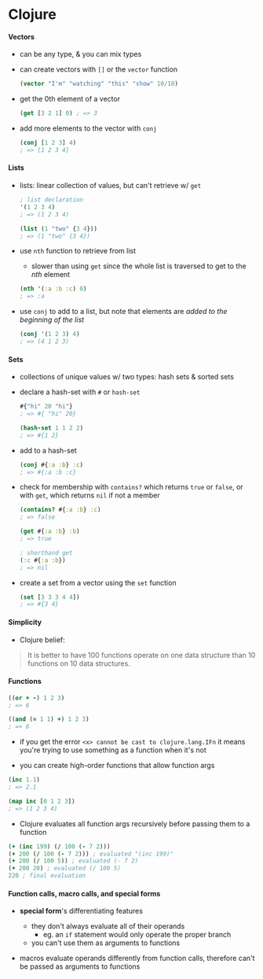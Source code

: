 # Clojure

#### Vectors

* can be any type, & you can mix types

* can create vectors with `[]` or the `vector` function
  ```clojure
  (vector "I'm" "watching" "this" "show" 10/10)
  ```

* get the 0th element of a vector
  ```clojure
  (get [3 2 1] 0) ; => 3

* add more elements to the vector with `conj`
  ```clojure
  (conj [1 2 3] 4)
  ; => [1 2 3 4]
  ```

#### Lists

* lists: linear collection of values, but can't retrieve w/ `get`
  ```clojure
  ; list declaration
  '(1 2 3 4)
  ; => (1 2 3 4)

  (list (1 "two" {3 4}))
  ; => (1 "two" {3 4})
  ```

* use `nth` function to retrieve from list
  - slower than using `get` since the whole list is traversed to get to the _nth_ element

  ```clojure
  (nth '(:a :b :c) 0)
  ; => :a
  ```

* use `conj` to add to a list, but note that elements are _added to the beginning of the list_
  ```clojure
  (conj '(1 2 3) 4)
  ; => (4 1 2 3)
  ```

#### Sets

* collections of unique values w/ two types: hash sets & sorted sets

* declare a hash-set with `#` or `hash-set`
  ```clojure
  #{"hi" 20 "hi"}
  ; => #{ "hi" 20}

  (hash-set 1 1 2 2)
  ; => #{1 2}
  ```

* add to a hash-set
  ```clojure
  (conj #{:a :b} :c)
  ; => #{:a :b :c}
  ```

* check for membership with `contains?` which returns `true` or `false`, or with `get`, which returns `nil` if not a member
  ```clojure
  (contains? #{:a :b} :c)
  ; => false

  (get #{:a :b} :b)
  ; => true

  ; shorthand get
  (:c #{:a :b})
  ; => nil
  ```

* create a set from a vector using the `set` function
  ```clojure
  (set [3 3 3 4 4])
  ; => #{3 4}
  ```

#### Simplicity

* Clojure belief:
> It is better to have 100 functions operate on one data structure than 10 functions on 10 data structures.

#### Functions

```clojure
((or + -) 1 2 3)
; => 6

((and (= 1 1) +) 1 2 3)
; => 6
```

* if you get the error `<x> cannot be cast to clojure.lang.IFn` it means you're trying to use something as a function when it's not

* you can create high-order functions that allow function args

```clojure
(inc 1.1)
; => 2.1

(map inc [0 1 2 3])
; => (1 2 3 4)
```

* Clojure evaluates all function args recursively before passing them to a function

```clojure
(+ (inc 199) (/ 100 (- 7 2)))
(+ 200 (/ 100 (- 7 2))) ; evaluated "(inc 199)"
(+ 200 (/ 100 5)) ; evaluated (- 7 2)
(+ 200 20) ; evaluated (/ 100 5)
220 ; final evaluation
```

#### Function calls, macro calls, and special forms

* __special form__'s differentiating features
  - they don't always evaluate all of their operands
    - eg. an `if` statement would only operate the proper branch
  - you can't use them as arguments to functions

* macros evaluate operands differently from function calls, therefore can't be passed as arguments to functions

